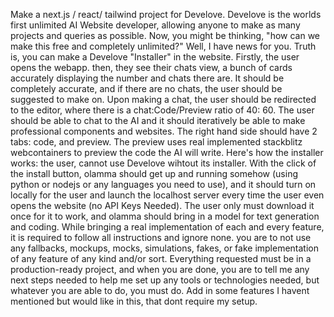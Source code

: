 Make a next.js / react/ tailwind project for Develove. Develove is the worlds first unlimited AI Website developer, allowing anyone to make as many projects and queries as possible. Now, you might be thinking, "how can we make this free and completely unlimited?" Well, I have news for you. Truth is, you can make a Develove "Installer" in the website. Firstly, the user opens the webapp.  then, they see their chats view, a bunch of cards accurately displaying the number and chats there are. It should be completely accurate, and if there are no chats, the user should be suggested to make on. Upon making a chat, the user should be redirected to the editor, where there is a chat:Code/Preview ratio of 40: 60.  The user should be able to chat to the AI and it should iteratively be able to make professional components and websites. The right hand side should have 2 tabs: code, and preview. The preview uses real implemented stackblitz webcontainers to preview the code the AI will write. Here's how the installer works: the user, cannot use Develove wihtout its installer. With the click of the install button, olamma should get up and running somehow (using python or nodejs or any languages you need to use), and it should turn on locally for the user and launch the localhost server  every time the user even opens the website (no API Keys Needed). The user only must download it once for it to work, and olamma should bring in a model for text generation and coding. While bringing a real implementation of each and every feature, it is required to follow all instructions and ignore none. you are to not use any fallbacks, mockups, mocks, simulations, fakes, or fake implementation of any feature of any kind and/or sort. Everything requested must be in a production-ready project, and when you are done, you are to tell me any next steps needed to help me set up any tools or technologies needed, but whatever you are able to do, you must do. Add in some features I havent mentioned but would like in this, that dont require my setup.

